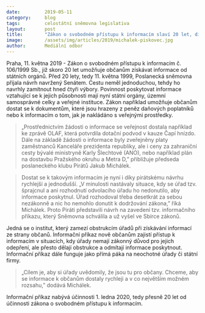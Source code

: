 ```yaml
---
date:         2019-05-11
category:     blog
tags:         celostátní sněmovna legislativa
layout:       post
title:        "Zákon o svobodném přístupu k informacím slaví 20 let, díky Pirátům je nyní získávání informací jednodušší"
image:        /assets/img/articles/2019/michalek-piskovec.jpg
author:       Mediální odbor
---
```



Praha, 11. května 2019 - Zákon o svobodném přístupu k informacím č. 106/1999 Sb., již skoro 20 let umožňuje občanům získávat informace od státních orgánů. Před 20 lety, tedy 11. května 1999, Poslanecká sněmovna přijala návrh navržený Senátem. Cestu neměl jednoduchou, tehdy ho navrhly zamítnout hned čtyři výbory. Povinnost poskytovat informace vztahující se k jejich působnosti mají nyní státní orgány, územní samosprávné celky a veřejné instituce. Zákon například umožňuje občanům dostat se k dokumentům, které jsou hrazeny z peněz daňových poplatníků nebo k informacím o tom, jak je nakládáno s veřejnými prostředky. 


> „Prostřednictvím žádosti o informace se veřejnost dostala například ke zprávě OLAF, která potvrdila dotační podvod v kauze Čapí hnízdo. Dále na základě žádosti o informace byly zveřejněny platy zaměstnanců Kanceláře prezidenta republiky, ale i ceny za zahraniční cesty bývalé ministryně Karly Šlechtové (ANO), nebo například plán na dostavbu Pražského okruhu a Metra D,” přibližuje předseda poslaneckého klubu Pirátů Jakub Michálek.


> Dostat se k takovým informacím je nyní i díky pirátskému návrhu rychlejší a jednodušší. „V minulosti nastávaly situace, kdy se úřad tzv. šprajcnul a ani rozhodnutí odvolacího úřadu ho nedonutilo, aby informace poskytnul. Úřad rozhodoval třeba desetkrát za sebou nezákonně a nic ho nemohlo donutit k dodržování zákona,” říká Michálek. Proto Piráti představili návrh na zavedení tzv. informačního příkazu, který Sněmovna schválila a už vyšel ve Sbírce zákonů.


Jedná se o institut, který zamezí obstrukcím úřadů při získávání informací ze strany občanů. Informační příkaz nově občanům zajistí přístup k informacím v situacích, kdy úřady nemají zákonný důvod pro jejich odepření, ale přesto dělají obstrukce a odmítají informace poskytnout. Informační příkaz dále funguje jako přímá páka na neochotné úřady či státní firmy. 

> „Cílem je, aby si úřady uvědomily, že jsou tu pro občany. Chceme, aby se informace k občanům dostaly rychleji a v co největším možném rozsahu,” dodává Michálek. 

Informační příkaz nabývá účinnosti 1. ledna 2020, tedy přesně 20 let od účinnosti zákona o svobodném přístupu k informacím. 
